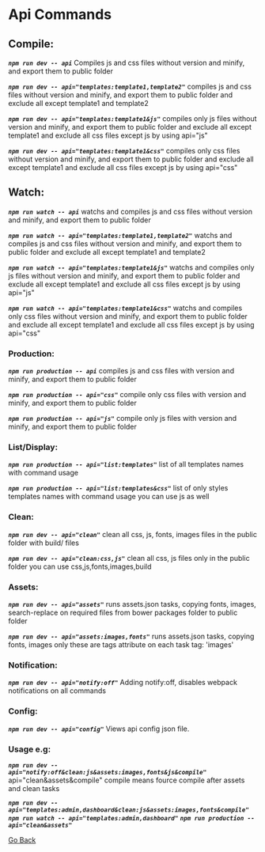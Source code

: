 

# Api Commands

## Compile:
***`npm run dev -- api`***
Compiles js and css files without version and minify, and export them to public folder

***`npm run dev -- api="templates:template1,template2"`***
compiles js and css files without version and minify, and export them to public folder and exclude all except template1 and template2

***`npm run dev -- api="templates:template1&js"`***
compiles only js files without version and minify, and export them to public folder and exclude all except template1 and exclude all css files except js by using api="js"

***`npm run dev -- api="templates:template1&css"`***
compiles only css files without version and minify, and export them to public folder and exclude all except template1 and exclude all css files except js by using api="css"

## Watch:

***`npm run watch -- api`***
watchs and compiles js and css files without version and minify, and export them to public folder

***`npm run watch -- api="templates:template1,template2"`***
watchs and compiles js and css files without version and minify, and export them to public folder and exclude all except template1 and template2

***`npm run watch -- api="templates:template1&js"`***
watchs and compiles only js files without version and minify, and export them to public folder and exclude all except template1 and exclude all css files except js by using api="js"

***`npm run watch -- api="templates:template1&css"`***
watchs and compiles only css files without version and minify, and export them to public folder and exclude all except template1 and exclude all css files except js by using api="css"


### Production:

***`npm run production -- api`***
compiles js and css files with version and minify, and export them to public folder

***`npm run production -- api="css"`***
compile only css files with version and minify, and export them to public folder

***`npm run production -- api="js"`***
compile only js files with version and minify, and export them to public folder

### List/Display:

***`npm run production -- api="list:templates"`***
list of all templates names with command usage

***`npm run production -- api="list:templates&css"`***
list of only styles templates names with command usage you can use js as well

### Clean:

***`npm run dev -- api="clean"`***
clean all css, js, fonts, images files  in the public folder with build/ files

***`npm run dev -- api="clean:css,js"`***
clean all css, js files only in the public folder you can use css,js,fonts,images,build


### Assets:

***`npm run dev -- api="assets"`***
runs assets.json tasks, copying fonts, images, search-replace on required files from bower packages folder to public folder

***`npm run dev -- api="assets:images,fonts"`***
runs assets.json tasks, copying fonts, images only these are tags attribute on each task tag: 'images'

### Notification:

***`npm run dev -- api="notify:off"`***
Adding notify:off, disables webpack notifications on all commands

### Config:
***`npm run dev -- api="config"`***
Views api config json file.

### Usage e.g:

***`npm run dev -- api="notify:off&clean:js&assets:images,fonts&js&compile"`***
api="clean&assets&compile" compile means fource compile after assets and clean tasks


***`npm run dev -- api="templates:admin,dashboard&clean:js&assets:images,fonts&compile"`***
***`npm run watch -- api="templates:admin,dashboard"`***
***`npm run production -- api="clean&assets"`***

[Go Back](../README.md)
